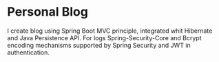 # Personal Blog



I create blog using Spring Boot MVC principle, integrated whit Hibernate and Java Persistence API. 
For logs Spring-Security-Core and Bcrypt encoding mechanisms supported by Spring Security and JWT in authentication.
 
